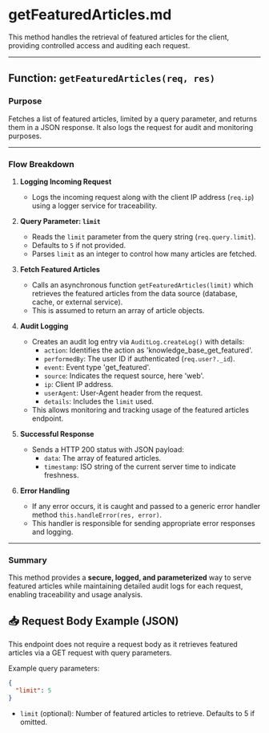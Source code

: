 # getFeaturedArticles.md

This method handles the retrieval of featured articles for the client, providing controlled access and auditing each request.

---

## Function: `getFeaturedArticles(req, res)`

### Purpose
Fetches a list of featured articles, limited by a query parameter, and returns them in a JSON response. It also logs the request for audit and monitoring purposes.

---

### Flow Breakdown

1. **Logging Incoming Request**
   - Logs the incoming request along with the client IP address (`req.ip`) using a logger service for traceability.

2. **Query Parameter: `limit`**
   - Reads the `limit` parameter from the query string (`req.query.limit`).
   - Defaults to `5` if not provided.
   - Parses `limit` as an integer to control how many articles are fetched.

3. **Fetch Featured Articles**
   - Calls an asynchronous function `getFeaturedArticles(limit)` which retrieves the featured articles from the data source (database, cache, or external service).
   - This is assumed to return an array of article objects.

4. **Audit Logging**
   - Creates an audit log entry via `AuditLog.createLog()` with details:
     - `action`: Identifies the action as 'knowledge_base_get_featured'.
     - `performedBy`: The user ID if authenticated (`req.user?._id`).
     - `event`: Event type 'get_featured'.
     - `source`: Indicates the request source, here 'web'.
     - `ip`: Client IP address.
     - `userAgent`: User-Agent header from the request.
     - `details`: Includes the `limit` used.
   - This allows monitoring and tracking usage of the featured articles endpoint.

5. **Successful Response**
   - Sends a HTTP 200 status with JSON payload:
     - `data`: The array of featured articles.
     - `timestamp`: ISO string of the current server time to indicate freshness.

6. **Error Handling**
   - If any error occurs, it is caught and passed to a generic error handler method `this.handleError(res, error)`.
   - This handler is responsible for sending appropriate error responses and logging.

---

### Summary
This method provides a **secure, logged, and parameterized** way to serve featured articles while maintaining detailed audit logs for each request, enabling traceability and usage analysis.


## 📥 Request Body Example (JSON)

This endpoint does not require a request body as it retrieves featured articles via a GET request with query parameters.

Example query parameters:

```json
{
  "limit": 5
}
````

* `limit` (optional): Number of featured articles to retrieve. Defaults to 5 if omitted.

